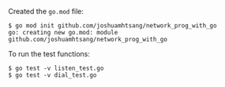 Created the `go.mod` file:
```
$ go mod init github.com/joshuamhtsang/network_prog_with_go
go: creating new go.mod: module github.com/joshuamhtsang/network_prog_with_go
```

To run the test functions:
```
$ go test -v listen_test.go
$ go test -v dial_test.go
```